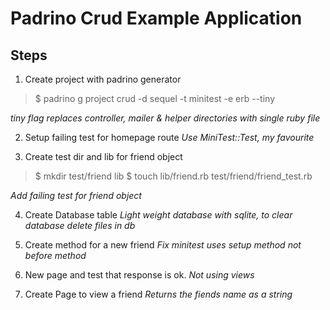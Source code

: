 Padrino Crud Example Application
================================

## Steps
1. Create project with padrino generator

  > $ padrino g project crud -d sequel -t minitest -e erb --tiny

  *tiny flag replaces controller, mailer & helper directories with single ruby file*

2. Setup failing test for homepage route
  *Use MiniTest::Test, my favourite*

3. Create test dir and lib for friend object

  > $ mkdir test/friend lib
  > $ touch lib/friend.rb test/friend/friend_test.rb

  *Add failing test for friend object*

4. Create Database table
  *Light weight database with sqlite, to clear database delete files in db*

5. Create method for a new friend
  *Fix minitest uses setup method not before method*

6. New page and test that response is ok.
  *Not using views*

7. Create Page to view a friend
  *Returns the fiends name as a string*
